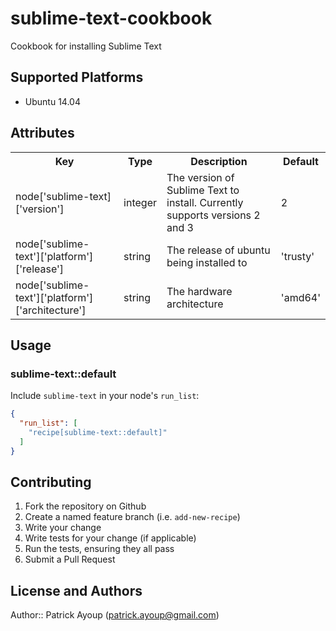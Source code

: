 # sublime-text-cookbook

Cookbook for installing Sublime Text

## Supported Platforms

* Ubuntu 14.04

## Attributes

<table>
  <tr>
    <th>Key</th>
    <th>Type</th>
    <th>Description</th>
    <th>Default</th>
  </tr>
  <tr>
    <td>node['sublime-text]['version']</td>
    <td>integer</td>
    <td>The version of Sublime Text to install. Currently supports versions 2 and 3</td>
    <td>2</td>
  </tr>
  <tr>
    <td>node['sublime-text']['platform']['release']</td>
    <td>string</td>
    <td>The release of ubuntu being installed to</td>
    <td>'trusty'</td>
  </tr>
  <tr>
    <td>node['sublime-text']['platform']['architecture']</td>
    <td>string</td>
    <td>The hardware architecture</td>
    <td>'amd64'</td>
  </tr>
</table>

## Usage

### sublime-text::default

Include `sublime-text` in your node's `run_list`:

```json
{
  "run_list": [
    "recipe[sublime-text::default]"
  ]
}
```

## Contributing

1. Fork the repository on Github
2. Create a named feature branch (i.e. `add-new-recipe`)
3. Write your change
4. Write tests for your change (if applicable)
5. Run the tests, ensuring they all pass
6. Submit a Pull Request

## License and Authors

Author:: Patrick Ayoup (patrick.ayoup@gmail.com)
